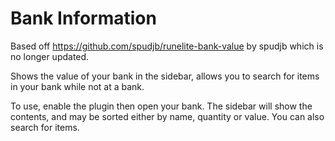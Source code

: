 # Bank Information
Based off https://github.com/spudjb/runelite-bank-value by spudjb which is no longer updated.

Shows the value of your bank in the sidebar, allows you to search for items in your bank while not at a bank.

To use, enable the plugin then open your bank. The sidebar will show the contents, and may be
sorted either by name, quantity or value. You can also search for items.